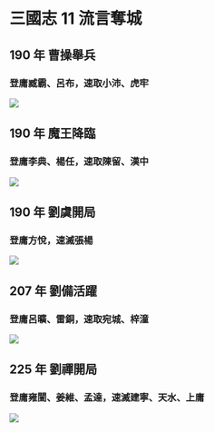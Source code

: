 # 三國志 11 流言奪城
## 190 年 曹操舉兵
### 登庸臧霸、呂布，速取小沛、虎牢
![](https://reganlu007.github.io/san11/190CaoCaoGetXiaoPeiHuLao.jpg)

## 190 年 魔王降臨
### 登庸李典、楊任，速取陳留、漢中
![](https://reganlu007.github.io/san11/190DongZhuoGetChenLiuHanZhong.jpg)

## 190 年 劉虞開局
### 登庸方悅，速滅張楊
![](https://reganlu007.github.io/san11/190LiuYuGetJinYang.jpg)

## 207 年 劉備活躍
### 登庸呂曠、雷銅，速取宛城、梓潼
![](https://reganlu007.github.io/san11/207LiuBeiGetZiTongWan.jpg)

## 225 年 劉禪開局
### 登庸雍闓、姜維、孟達，速滅建寧、天水、上庸
![](https://reganlu007.github.io/san11/225LiuChanGetJianNingTianShuiShangYung.jpg)
